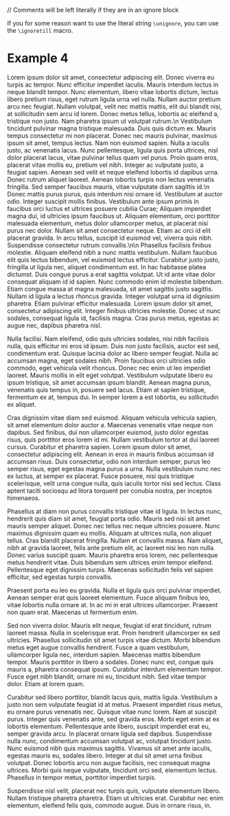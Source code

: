 // Comments will be left literally if they are in an ignore block

If you for some reason want to use the literal string `\unignore`, you can use
the `\ignoretill` macro.

# Example 4

Lorem ipsum dolor sit amet, consectetur adipiscing elit. Donec viverra
eu turpis ac tempor. Nunc efficitur imperdiet iaculis. Mauris interdum
lectus in neque blandit tempor. Nunc elementum, libero vitae lobortis
dictum, lectus libero pretium risus, eget rutrum ligula urna vel
nulla. Nullam auctor pretium arcu nec feugiat. Nullam volutpat, velit
nec mattis mattis, elit dui blandit nisi, at sollicitudin sem arcu id
lorem. Donec metus tellus, lobortis ac eleifend a, tristique non
justo. Nam pharetra ipsum ut volutpat rutrum.\n Vestibulum tincidunt
pulvinar magna tristique malesuada. Duis quis dictum ex. Mauris tempus
consectetur mi non placerat. Donec nec mauris pulvinar, maximus ipsum
sit amet, tempus lectus. Nam non euismod sapien. Nulla a iaculis justo,
ac venenatis lacus. Nunc pellentesque, ligula quis porta ultrices, nisl
dolor placerat lacus, vitae pulvinar tellus quam vel purus. Proin quam
eros, placerat vitae mollis eu, pretium vel nibh. Integer ac vulputate
justo, a feugiat sapien. Aenean sed velit et neque eleifend lobortis id
dapibus urna. Donec rutrum aliquet laoreet. Aenean lobortis turpis non
lectus venenatis fringilla. Sed semper faucibus mauris, vitae vulputate
diam sagittis id.\n Donec mattis purus purus, quis interdum nisi ornare
id. Vestibulum at auctor odio. Integer suscipit mollis
finibus. Vestibulum ante ipsum primis in faucibus orci luctus et
ultrices posuere cubilia Curae; Aliquam imperdiet magna dui, id
ultricies ipsum faucibus ut. Aliquam elementum, orci porttitor malesuada
elementum, metus dolor ullamcorper metus, at placerat nisi purus nec
dolor. Nullam sit amet consectetur neque. Etiam ac orci id elit placerat
gravida. In arcu tellus, suscipit id euismod vel, viverra quis
nibh. Suspendisse consectetur rutrum convallis.\n\n Phasellus facilisis
finibus molestie. Aliquam eleifend nibh a nunc mattis vestibulum. Nullam
faucibus elit quis lectus bibendum, vel euismod lectus
efficitur. Curabitur justo justo, fringilla ut ligula nec, aliquet
condimentum est. In hac habitasse platea dictumst. Duis congue purus a
erat sagittis volutpat. Ut id ante vitae dolor consequat aliquam id id
sapien. Nunc commodo enim id molestie bibendum. Etiam congue massa at
magna malesuada, sit amet sagittis justo sagittis. Nullam id ligula a
lectus rhoncus gravida. Integer volutpat urna id dignissim
pharetra. Etiam pulvinar efficitur malesuada. Lorem ipsum dolor sit
amet, consectetur adipiscing elit. Integer finibus ultricies
molestie. Donec ut nunc sodales, consequat ligula id, facilisis
magna. Cras purus metus, egestas ac augue nec, dapibus pharetra nisl.

Nulla facilisi. Nam eleifend, odio quis ultricies sodales, nisi nibh
facilisis nulla, quis efficitur mi eros id ipsum. Duis non justo
facilisis, auctor est sed, condimentum erat. Quisque lacinia dolor ac
libero semper feugiat. Nulla ac accumsan magna, eget sodales nibh. Proin
faucibus orci ultricies odio commodo, eget vehicula velit rhoncus. Donec
nec enim ut leo imperdiet laoreet. Mauris mollis in elit eget
volutpat. Vestibulum vulputate libero eu ipsum tristique, sit amet
accumsan ipsum blandit. Aenean magna purus, venenatis quis tempus in,
posuere sed lacus. Etiam at sapien tristique, fermentum ex at, tempus
dui. In semper lorem a est lobortis, eu sollicitudin ex aliquet.

Cras dignissim vitae diam sed euismod. Aliquam vehicula vehicula sapien,
sit amet elementum dolor auctor a. Maecenas venenatis vitae neque non
dapibus. Sed finibus, dui non ullamcorper euismod, justo dolor egestas
risus, quis porttitor eros lorem id mi. Nullam vestibulum tortor at dui
laoreet cursus. Curabitur et pharetra sapien. Lorem ipsum dolor sit
amet, consectetur adipiscing elit. Aenean in eros in mauris finibus
accumsan id accumsan risus. Duis consectetur, odio non interdum semper,
purus leo semper risus, eget egestas magna purus a urna. Nulla
vestibulum nunc nec ex luctus, at semper ex placerat. Fusce posuere,
nisi quis tristique scelerisque, velit urna congue nulla, quis iaculis
tortor nisi sed lectus. Class aptent taciti sociosqu ad litora torquent
per conubia nostra, per inceptos himenaeos.

Phasellus at diam non purus convallis tristique vitae id ligula. In
lectus nunc, hendrerit quis diam sit amet, feugiat porta odio. Mauris
sed nisi sit amet mauris semper aliquet. Donec nec tellus nec neque
ultricies posuere. Nunc maximus dignissim quam eu mollis. Aliquam at
ultrices nulla, non aliquet tellus. Cras blandit placerat
fringilla. Nullam et convallis massa. Nam aliquet, nibh at gravida
laoreet, felis ante pretium elit, ac laoreet nisi leo non nulla. Donec
varius suscipit quam. Mauris pharetra eros lorem, nec pellentesque metus
hendrerit vitae. Duis bibendum sem ultrices enim tempor
eleifend. Pellentesque eget dignissim turpis. Maecenas sollicitudin
felis vel sapien efficitur, sed egestas turpis convallis.

Praesent porta eu leo eu gravida. Nulla et ligula quis orci pulvinar
imperdiet. Aenean semper erat quis laoreet elementum. Fusce aliquam
finibus leo, vitae lobortis nulla ornare at. In ac mi in erat ultrices
ullamcorper. Praesent non quam erat. Maecenas ut fermentum enim.

Sed non viverra dolor. Mauris elit neque, feugiat id erat tincidunt,
rutrum laoreet massa. Nulla in scelerisque erat. Proin hendrerit
ullamcorper ex sed ultricies. Phasellus sollicitudin sit amet turpis
vitae dictum. Morbi bibendum metus eget augue convallis hendrerit. Fusce
a quam vestibulum, ullamcorper ligula nec, interdum sapien. Maecenas
mattis bibendum tempor. Mauris porttitor in libero a sodales. Donec nunc
est, congue quis mauris a, pharetra consequat ipsum. Curabitur interdum
elementum tempor. Fusce eget nibh blandit, ornare mi eu, tincidunt
nibh. Sed vitae tempor dolor. Etiam at lorem quam.

Curabitur sed libero porttitor, blandit lacus quis, mattis
ligula. Vestibulum a justo non sem vulputate feugiat id at
metus. Praesent imperdiet risus metus, eu ornare purus venenatis
nec. Quisque vitae nunc lorem. Nam at suscipit purus. Integer quis
venenatis ante, sed gravida eros. Morbi eget enim at ex lobortis
elementum. Pellentesque ante libero, suscipit imperdiet erat eu, semper
gravida arcu. In placerat ornare ligula sed dapibus. Suspendisse nulla
nunc, condimentum accumsan volutpat ac, volutpat tincidunt justo. Nunc
euismod nibh quis maximus sagittis. Vivamus sit amet ante iaculis,
egestas mauris eu, sodales libero. Integer at dui sit amet urna finibus
volutpat. Donec lobortis arcu non augue facilisis, nec consequat magna
ultrices. Morbi quis neque vulputate, tincidunt orci sed, elementum
lectus. Phasellus in tempor metus, porttitor imperdiet turpis.

Suspendisse nisl velit, placerat nec turpis quis, vulputate elementum
libero. Nullam tristique pharetra pharetra. Etiam ut ultricies
erat. Curabitur nec enim elementum, eleifend felis quis, commodo
augue. Duis in ornare risus, in.

